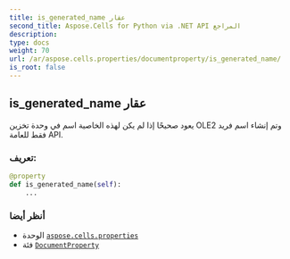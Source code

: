 ```yaml
---
title: is_generated_name عقار
second_title: Aspose.Cells for Python via .NET API المراجع
description:
type: docs
weight: 70
url: /ar/aspose.cells.properties/documentproperty/is_generated_name/
is_root: false
---
```

##  is_generated_name عقار

يعود صحيحًا إذا لم يكن لهذه الخاصية اسم في وحدة تخزين OLE2
وتم إنشاء اسم فريد فقط للعامة API.
###  تعريف:
```python
@property
def is_generated_name(self):
    ...
```

###  أنظر أيضا
* الوحدة [`aspose.cells.properties`](../../)
* فئة [`DocumentProperty`](/cells/python-net/ar/aspose.cells.properties/documentproperty)
